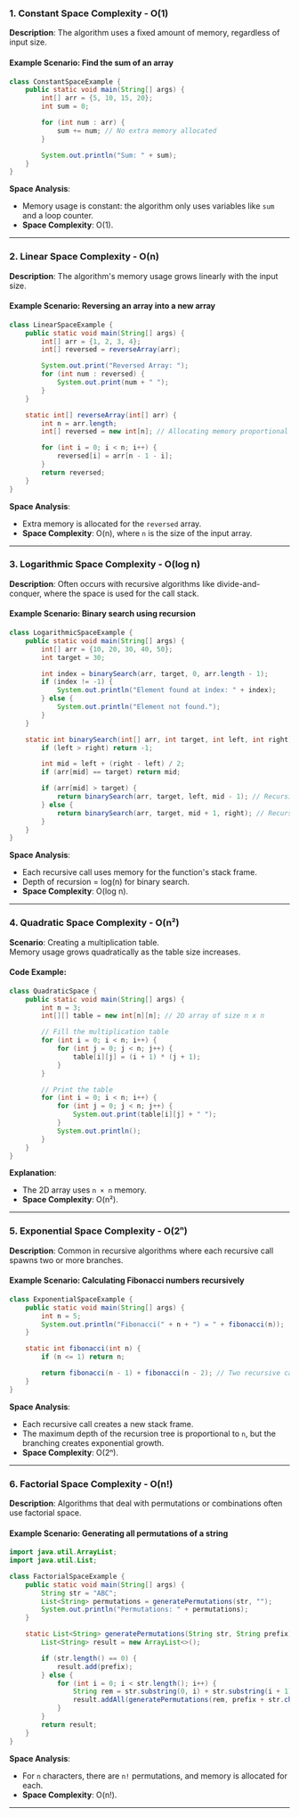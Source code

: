 ### **1. Constant Space Complexity - O(1)**

**Description**: The algorithm uses a fixed amount of memory, regardless of input size.

#### Example Scenario: Find the sum of an array
```java
class ConstantSpaceExample {
    public static void main(String[] args) {
        int[] arr = {5, 10, 15, 20};
        int sum = 0;

        for (int num : arr) {
            sum += num; // No extra memory allocated
        }

        System.out.println("Sum: " + sum);
    }
}
```

**Space Analysis**:
- Memory usage is constant: the algorithm only uses variables like `sum` and a loop counter.
- **Space Complexity**: O(1).

---

### **2. Linear Space Complexity - O(n)**

**Description**: The algorithm's memory usage grows linearly with the input size.

#### Example Scenario: Reversing an array into a new array
```java
class LinearSpaceExample {
    public static void main(String[] args) {
        int[] arr = {1, 2, 3, 4};
        int[] reversed = reverseArray(arr);

        System.out.print("Reversed Array: ");
        for (int num : reversed) {
            System.out.print(num + " ");
        }
    }

    static int[] reverseArray(int[] arr) {
        int n = arr.length;
        int[] reversed = new int[n]; // Allocating memory proportional to the input size

        for (int i = 0; i < n; i++) {
            reversed[i] = arr[n - 1 - i];
        }
        return reversed;
    }
}
```

**Space Analysis**:
- Extra memory is allocated for the `reversed` array.
- **Space Complexity**: O(n), where `n` is the size of the input array.

---

### **3. Logarithmic Space Complexity - O(log n)**

**Description**: Often occurs with recursive algorithms like divide-and-conquer, where the space is used for the call stack.

#### Example Scenario: Binary search using recursion
```java
class LogarithmicSpaceExample {
    public static void main(String[] args) {
        int[] arr = {10, 20, 30, 40, 50};
        int target = 30;

        int index = binarySearch(arr, target, 0, arr.length - 1);
        if (index != -1) {
            System.out.println("Element found at index: " + index);
        } else {
            System.out.println("Element not found.");
        }
    }

    static int binarySearch(int[] arr, int target, int left, int right) {
        if (left > right) return -1;

        int mid = left + (right - left) / 2;
        if (arr[mid] == target) return mid;

        if (arr[mid] > target) {
            return binarySearch(arr, target, left, mid - 1); // Recursive call
        } else {
            return binarySearch(arr, target, mid + 1, right); // Recursive call
        }
    }
}
```

**Space Analysis**:
- Each recursive call uses memory for the function's stack frame.
- Depth of recursion = log(n) for binary search.
- **Space Complexity**: O(log n).

---


### **4. Quadratic Space Complexity - O(n²)**

**Scenario**: Creating a multiplication table.  
Memory usage grows quadratically as the table size increases.

#### Code Example:
```java
class QuadraticSpace {
    public static void main(String[] args) {
        int n = 3;
        int[][] table = new int[n][n]; // 2D array of size n x n

        // Fill the multiplication table
        for (int i = 0; i < n; i++) {
            for (int j = 0; j < n; j++) {
                table[i][j] = (i + 1) * (j + 1);
            }
        }

        // Print the table
        for (int i = 0; i < n; i++) {
            for (int j = 0; j < n; j++) {
                System.out.print(table[i][j] + " ");
            }
            System.out.println();
        }
    }
}
```

**Explanation**:
- The 2D array uses `n × n` memory.
- **Space Complexity**: O(n²).

---

### **5. Exponential Space Complexity - O(2ⁿ)**

**Description**: Common in recursive algorithms where each recursive call spawns two or more branches.

#### Example Scenario: Calculating Fibonacci numbers recursively
```java
class ExponentialSpaceExample {
    public static void main(String[] args) {
        int n = 5;
        System.out.println("Fibonacci(" + n + ") = " + fibonacci(n));
    }

    static int fibonacci(int n) {
        if (n <= 1) return n;

        return fibonacci(n - 1) + fibonacci(n - 2); // Two recursive calls
    }
}
```

**Space Analysis**:
- Each recursive call creates a new stack frame.
- The maximum depth of the recursion tree is proportional to `n`, but the branching creates exponential growth.
- **Space Complexity**: O(2ⁿ).

---

### **6. Factorial Space Complexity - O(n!)**

**Description**: Algorithms that deal with permutations or combinations often use factorial space.

#### Example Scenario: Generating all permutations of a string
```java
import java.util.ArrayList;
import java.util.List;

class FactorialSpaceExample {
    public static void main(String[] args) {
        String str = "ABC";
        List<String> permutations = generatePermutations(str, "");
        System.out.println("Permutations: " + permutations);
    }

    static List<String> generatePermutations(String str, String prefix) {
        List<String> result = new ArrayList<>();

        if (str.length() == 0) {
            result.add(prefix);
        } else {
            for (int i = 0; i < str.length(); i++) {
                String rem = str.substring(0, i) + str.substring(i + 1);
                result.addAll(generatePermutations(rem, prefix + str.charAt(i)));
            }
        }
        return result;
    }
}
```

**Space Analysis**:
- For `n` characters, there are `n!` permutations, and memory is allocated for each.
- **Space Complexity**: O(n!).

---
